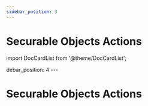 ```yaml
---
sidebar_position: 3
---
```


# Securable Objects Actions

import DocCardList from '@theme/DocCardList';

<DocCardList />
debar_position: 4
---

# Securable Objects Actions

